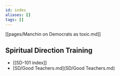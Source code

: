 ```yaml
---
id: index
aliases: []
tags: []
---
```


[[pages/Manchin on Democrats as toxic.md]]

## Spiritual Direction Training

- [[SD-101 index]]
- [SD/Good Teachers.md](SD/Good Teachers.md)


